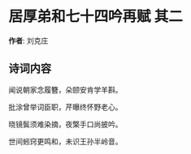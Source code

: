# 居厚弟和七十四吟再赋  其二

**作者**: 刘克庄

## 诗词内容

闻说朝家念履簪，朵颐安肯学羊斟。

批涂曾举词臣职，芹曝终怀野老心。

晓镜鬓须难染摘，夜檠手口尚披吟。

世间蚓窍更鸣和，未识王孙半岭音。

